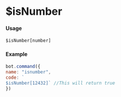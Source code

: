 # $isNumber

#### Usage

```javascript
$isNumber[number]
```

#### Example

```javascript
bot.command({
name: "isnumber", 
code: `
$isNumber[12432]` //This will return true
})
```

